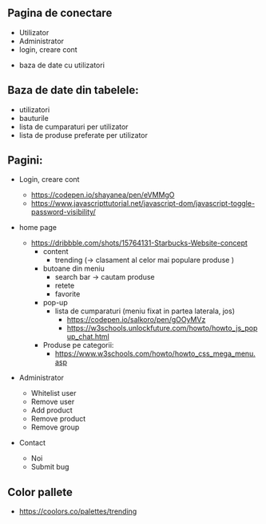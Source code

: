 Pagina de conectare
-
- Utilizator
- Administrator
- login, creare cont
+ baza de date cu utilizatori


Baza de date din tabelele:
-
- utilizatori
- bauturile
- lista de cumparaturi per utilizator
- lista de produse preferate per utilizator

Pagini:
-
- Login, creare cont
  - https://codepen.io/shayanea/pen/eVMMgO   
  - https://www.javascripttutorial.net/javascript-dom/javascript-toggle-password-visibility/
- home page
  - https://dribbble.com/shots/15764131-Starbucks-Website-concept
    - content
      - trending  (-> clasament al celor mai populare produse )
    - butoane din meniu
      - search bar -> cautam produse
      - retete
      - favorite
    - pop-up
      - lista de cumparaturi (meniu fixat in partea laterala, jos)
          - https://codepen.io/salkoro/pen/gOOyMVz   
          - https://w3schools.unlockfuture.com/howto/howto_js_popup_chat.html
    - Produse pe categorii:
      - https://www.w3schools.com/howto/howto_css_mega_menu.asp
- Administrator
  - Whitelist user
  - Remove user
  - Add product
  - Remove product
  - Remove group

- Contact
  - Noi 
  - Submit bug


Color pallete
-
- https://coolors.co/palettes/trending
